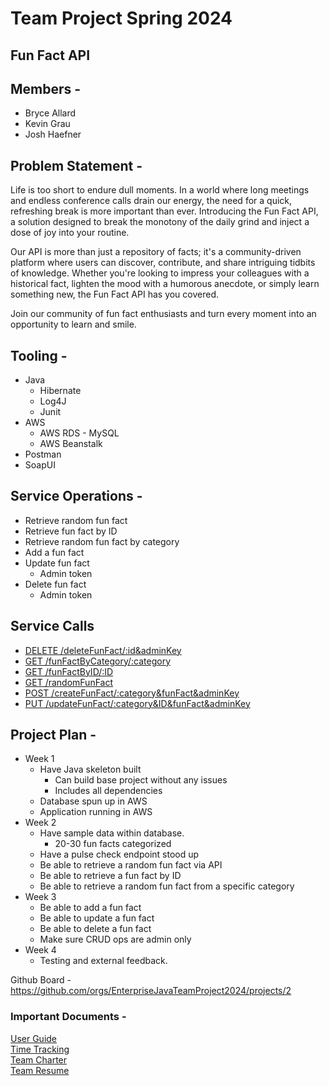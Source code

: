 # Team Project Spring 2024
## Fun Fact API

## Members -
* Bryce Allard
* Kevin Grau
* Josh Haefner

## Problem Statement -  
Life is too short to endure dull moments. In a world where long meetings and endless conference calls drain our energy,
the need for a quick, refreshing break is more important than ever. Introducing the Fun Fact API, a solution designed to
break the monotony of the daily grind and inject a dose of joy into your routine.

Our API is more than just a repository of facts; it's a community-driven platform where users can discover, contribute,
and share intriguing tidbits of knowledge. Whether you're looking to impress your colleagues with a historical fact,
lighten the mood with a humorous anecdote, or simply learn something new, the Fun Fact API has you covered.

Join our community of fun fact enthusiasts and turn every moment into an opportunity to learn and smile.

## Tooling -
* Java
  * Hibernate
  * Log4J
  * Junit
* AWS
  * AWS RDS - MySQL
  * AWS Beanstalk
* Postman
* SoapUI

## Service Operations -
* Retrieve random fun fact
* Retrieve fun fact by ID
* Retrieve random fun fact by category
* Add a fun fact
* Update fun fact
  * Admin token
* Delete fun fact
  * Admin token
 
 ## Service Calls
 * [DELETE /deleteFunFact/:id&adminKey](Docs/deleteFunFact.md)
 * [GET /funFactByCategory/:category](Docs/funFactByCategory.md)
 * [GET /funFactByID/:ID](Docs/funFactById.md)
 * [GET /randomFunFact](Docs/randomFunFact.md)
 * [POST /createFunFact/:category&funFact&adminKey](Docs/createFunFact.md)
 * [PUT /updateFunFact/:category&ID&funFact&adminKey](Docs/updateFunFact.md)

## Project Plan - 
* Week 1 
  * Have Java skeleton built
    * Can build base project without any issues
    * Includes all dependencies
  * Database spun up in AWS
  * Application running in AWS
* Week 2
  * Have sample data within database.
    * 20-30 fun facts categorized
  * Have a pulse check endpoint stood up
  * Be able to retrieve a random fun fact via API
  * Be able to retrieve a fun fact by ID
  * Be able to retrieve a random fun fact from a specific category
* Week 3
  * Be able to add a fun fact
  * Be able to update a fun fact
  * Be able to delete a fun fact
  * Make sure CRUD ops are admin only
* Week 4 
  * Testing and external feedback.

Github Board - https://github.com/orgs/EnterpriseJavaTeamProject2024/projects/2

### Important Documents - 
[User Guide](Docs/UserGuide.md)  
[Time Tracking](Docs/TimeTracker.md)  
[Team Charter](Docs/TeamCharter.md)  
[Team Resume](Docs/TeamResume.md)  

